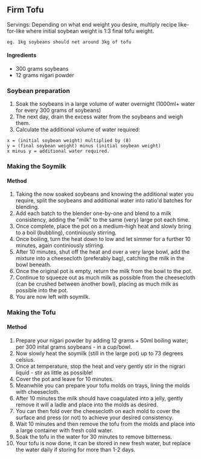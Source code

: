 ## Firm Tofu

Servings:
Depending on what end weight you desire, multiply recipe like-for-like where initial soybean weight is 1:3 final tofu weight.

`eg. 1kg soybeans should net around 3kg of tofu`

#### Ingredients

* 300 grams soybeans
* 12 grams nigari powder

### Soybean preparation

1. Soak the soybeans in a large volume of water overnight (1000ml+ water for every 300 grams of soybeans)
1. The next day, drain the excess water from the soybeans and weigh them.
1. Calculate the additional volume of water required:
```
x = (initial soybean weight) multiplied by (8)
y = (final soybean weight) minus (initial soybean weight)
x minus y = additional water required.
```

### Making the Soymilk

#### Method

1. Taking the now soaked soybeans and knowing the additional water you require, split the soybeans and additional water into ratio'd batches for blending.
1. Add each batch to the blender one-by-one and blend to a milk consistency, adding the "milk" to the same (very) large pot each time.
1. Once complete, place the pot on a medium-high heat and slowly bring to a boil (bubbling), continiously stirring.
1. Once boiling, turn the heat down to low and let simmer for a further 10 minutes, again continiously stirring.
1. After 10 minutes, shut off the heat and over a very large bowl, add the mixture into a cheesecloth (preferably bag), catching the milk in the bowl beneath.
1. Once the original pot is empty, return the milk from the bowl to the pot.
1. Continue to squeeze out as much milk as possible from the cheesecloth (can be crushed between another bowl), placing as much milk as possible into the pot.
1. You are now left with soymilk.

### Making the Tofu

#### Method

1. Prepare your nigari powder by adding 12 grams + 50ml boiling water; per 300 inital grams soybeans - in a cup/bowl.
1. Now slowly heat the soymilk (still in the large pot) up to 73 degrees celsius.
1. Once at temperature, stop the heat and very gently stir in the nigrari liquid - stir as little as possible!
1. Cover the pot and leave for 10 minutes.
1. Meanwhile you can prepare your tofu molds on trays, lining the molds with cheesecloth.
1. After 10 minutes the milk should have coagulated into a jelly, gently remove it will a ladle and place into the molds as desired.
1. You can then fold over the cheesecloth on each mold to cover the surface and press (or not) to achieve your desired consistency.
1. Wait 10 minutes and then remove the tofu from the molds and place into a large container with fresh cold water.
1. Soak the tofu in the water for 30 minutes to remove bitterness.
1. Your tofu is now done, it can be stored in new fresh water, but replace the water daily if storing for more than 1-2 days.

